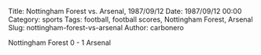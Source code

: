 Title: Nottingham Forest vs. Arsenal, 1987/09/12
Date: 1987/09/12 00:00
Category: sports
Tags: football, football scores, Nottingham Forest, Arsenal
Slug: nottingham-forest-vs-arsenal
Author: carbonero


Nottingham Forest 0 - 1 Arsenal
